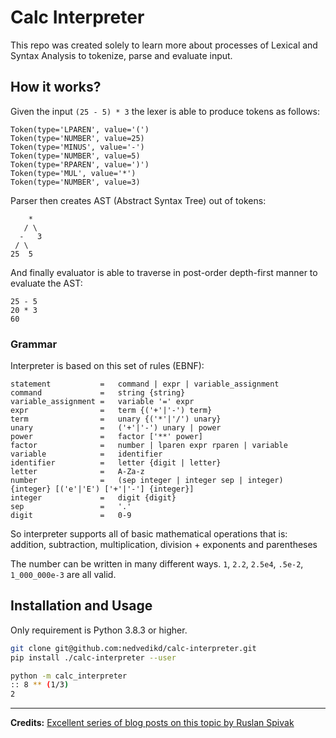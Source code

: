 # Calc Interpreter

This repo was created solely to learn more about processes of Lexical and Syntax Analysis
to tokenize, parse and evaluate input.

## How it works?

Given the input `(25 - 5) * 3` the lexer is able to produce tokens as follows:
```
Token(type='LPAREN', value='(')
Token(type='NUMBER', value=25)
Token(type='MINUS', value='-')
Token(type='NUMBER', value=5)
Token(type='RPAREN', value=')')
Token(type='MUL', value='*')
Token(type='NUMBER', value=3)
```

Parser then creates AST (Abstract Syntax Tree) out of tokens:

```   
    *
   / \
  -   3
 / \
25  5
```

And finally evaluator is able to traverse in post-order depth-first manner to 
evaluate the AST:
```
25 - 5
20 * 3
60
```

### Grammar

Interpreter is based on this set of rules (EBNF):

```
statement           =   command | expr | variable_assignment
command             =   string {string}
variable_assignment =   variable '=' expr
expr                =   term {('+'|'-') term}
term                =   unary {('*'|'/') unary}
unary               =   ('+'|'-') unary | power
power               =   factor ['**' power]
factor              =   number | lparen expr rparen | variable
variable            =   identifier
identifier          =   letter {digit | letter}
letter              =   A-Za-z
number              =   (sep integer | integer sep | integer) {integer} [('e'|'E') ['+'|'-'] {integer}]
integer             =   digit {digit}
sep                 =   '.'
digit               =   0-9
```

So interpreter supports all of basic mathematical operations that is: 
addition, subtraction, multiplication, division + exponents and parentheses

The number can be written in many different ways. 
`1`, `2.2`, `2.5e4`, `.5e-2`, `1_000_000e-3` are all valid.

## Installation and Usage

Only requirement is Python 3.8.3 or higher.

```bash
git clone git@github.com:nedvedikd/calc-interpreter.git
pip install ./calc-interpreter --user
```

```bash
python -m calc_interpreter
:: 8 ** (1/3)
2
```

---

**Credits:** [Excellent series of blog posts on this topic by Ruslan Spivak](https://ruslanspivak.com/lsbasi-part1/)